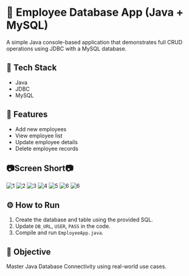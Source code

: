 # 💼 Employee Database App (Java + MySQL)

A simple Java console-based application that demonstrates full CRUD operations using JDBC with a MySQL database.

## 🔧 Tech Stack
- Java
- JDBC
- MySQL

## 📂 Features
- Add new employees
- View employee list
- Update employee details
- Delete employee records

## 📷Screen Short📷

![1](https://github.com/user-attachments/assets/bdbae937-c41c-4932-9c18-dbcd7a0df93f)
![2](https://github.com/user-attachments/assets/a7ef29e5-3e61-4cf5-b0dd-56ca3b9da133)
![3](https://github.com/user-attachments/assets/425f4c6c-c22f-49b3-9333-cc93ca2d9165)
![4](https://github.com/user-attachments/assets/efeff8af-3d86-4df4-bb66-f5c25ac75679)
![5](https://github.com/user-attachments/assets/d61dbad5-e3d8-40a8-b3f2-58832dd20e7c)
![6](https://github.com/user-attachments/assets/892204cd-2b33-4d84-b357-1b6650d54c18)
![6](https://github.com/user-attachments/assets/b7e59817-6b17-44e9-90a0-70c254f9ddc3)



## ⚙️ How to Run
1. Create the database and table using the provided SQL.
2. Update `DB_URL`, `USER`, `PASS` in the code.
3. Compile and run `EmployeeApp.java`.

## 🎯 Objective
Master Java Database Connectivity using real-world use cases.


